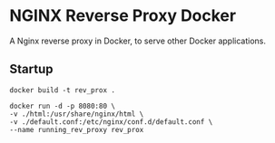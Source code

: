 # NGINX Reverse Proxy Docker

A Nginx reverse proxy in Docker, to serve other Docker applications.

## Startup
```
docker build -t rev_prox .
```

```
docker run -d -p 8080:80 \
-v ./html:/usr/share/nginx/html \
-v ./default.conf:/etc/nginx/conf.d/default.conf \
--name running_rev_proxy rev_prox
```
